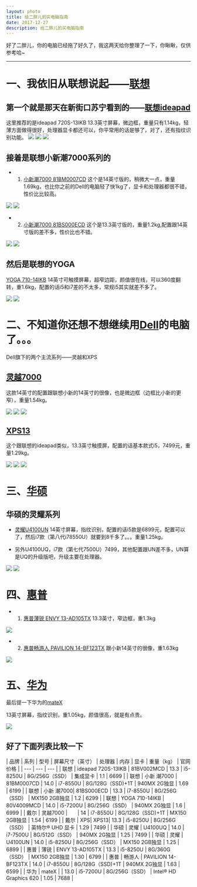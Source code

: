 ```yaml
---
layout: photo
title: 给二胖儿的买电脑指南
date: 2017-12-27
description: 给二胖儿的买电脑指南
---
```


好了二胖儿，你的电脑已经拖了好久了，我这两天给你整理了一下，你瞅瞅，仅供参考哈~

---

# 一、我依旧从联想说起——[联想](https://www.lenovo.com.cn/)

## 第一个就是那天在新街口苏宁看到的——[联想ideapad](https://shop.lenovo.com.cn/product/96786.html)
这里推荐的是ideapad 720S-13IKB
13.3英寸屏幕，微边框，重量只有1.14kg，轻薄方面做得很好，处理器显卡都还可以，你平常用的话是够了，对了，还有指纹识别功能。
![](http://oxt33qs1f.bkt.clouddn.com/ideapad1.png)
![](http://oxt33qs1f.bkt.clouddn.com/ideapad2.png)
![](http://oxt33qs1f.bkt.clouddn.com/ideapad3.png)

## 接着是联想小新潮7000系列的
 - 1. [小新潮7000 81BM0007CD](https://shop.lenovo.com.cn/product/95690.html)
这个是14英寸版的，稍微大一点，重量1.69kg，也比你之前的Dell的电脑轻了快1kg了，显卡和处理器都很不错，性价比比较高。

![](http://oxt33qs1f.bkt.clouddn.com/xiaoxin_14_1.png)
![](http://oxt33qs1f.bkt.clouddn.com/xiaoxin_14_2.png)

 - 2. [小新潮7000 81BS000ECD](https://shop.lenovo.com.cn/product/95411.html)
这个是13.3英寸版的，重量1.2kg,配置跟14英寸版的差不多，性价比也不错。

![](http://oxt33qs1f.bkt.clouddn.com/xiaoxin_13.3_1.png)
![](http://oxt33qs1f.bkt.clouddn.com/xiaoxin_13.3_2.png)

## 然后是联想的YOGA
[YOGA 710-14IKB](https://shop.lenovo.com.cn/product/94604.html)
14英寸可触摸屏幕，超窄边距，颜值很在线，可以360度翻转，重1.6kg，配置的话i5和i7差的不太多，常规i5其实就差不多了。

![](http://oxt33qs1f.bkt.clouddn.com/yoga1.png)
![](http://oxt33qs1f.bkt.clouddn.com/yoga2.png)

# 二、不知道你还想不想继续用[Dell](http://www.dell.com/zh-cn/)的电脑了。。。
Dell旗下的两个主流系列——灵越和XPS

## [灵越7000](http://www.dell.com/zh-cn/shop/%E6%88%B4%E5%B0%94%E7%AC%94%E8%AE%B0%E6%9C%AC%E7%94%B5%E8%84%91/inspiron%E7%81%B5%E8%B6%8A%E7%87%837000-14%E4%B8%89%E8%BE%B9%E5%85%A8%E6%99%AF%E5%BE%AE%E8%BE%B9%E6%A1%86%E8%BD%BB%E8%96%84%E6%9C%AC/spd/inspiron-14-7472-laptop?appliedRefinements=402)
这款14英寸的配置跟联想小新的14英寸的很像，也是微边框（边框比小新的更窄），重量1.54kg。

![](http://oxt33qs1f.bkt.clouddn.com/lingyue1.png)
![](http://oxt33qs1f.bkt.clouddn.com/lingyao2.png)
![](http://oxt33qs1f.bkt.clouddn.com/lingyue3.png)

## [XPS13](http://www.dell.com/zh-cn/shop/%E6%88%B4%E5%B0%94%E7%AC%94%E8%AE%B0%E6%9C%AC%E7%94%B5%E8%84%91/xps-13-133%E8%8B%B1%E5%AF%B8%E5%BE%AE%E8%BE%B9%E6%A1%86-%E8%BD%BB%E8%96%84%E6%9C%AC-%E9%93%B6/spd/xps-13-9360-laptop/xps%2013-9360-d3505s)
这个跟联想的ideapad类似，13.3英寸触摸屏，配置的话基本款式i5，7499元，重量1.29kg。

![](http://oxt33qs1f.bkt.clouddn.com/XPS13_1.png)
![](http://oxt33qs1f.bkt.clouddn.com/XPS13_2.png)
![](http://oxt33qs1f.bkt.clouddn.com/XPS13_3.png)


# 三、[华硕](http://www.asus.com.cn/)
## 华硕的灵耀系列
 - [灵耀U4100UN](http://store.asus.com.cn/product-2324.html#parameters)
 14英寸屏幕，指纹识别，配置的话i5款是6899元，配置可以了，然后i7款（第八代i78550U）就要到8千多了。。。重量1.25kg。
 
 - 另外U4100UQ，i7款（第七代7500U）7499，其他配置跟UN差不多，UN算是UQ的升级版吧，升级主要在处理器。
 
 ![](http://oxt33qs1f.bkt.clouddn.com/lingyao1.png)
 ![](http://oxt33qs1f.bkt.clouddn.com/lingyao2.png)
 
 # 四、[惠普](https://www.hpstore.cn/intel.html)
- 1. [惠普薄锐 ENVY 13-AD105TX](https://www.hpstore.cn/envy-13-ad105tx-1.html)
 13.3英寸，窄边框，重1.3kg
 
 ![](http://oxt33qs1f.bkt.clouddn.com/huipuborui.png)
 
- 2. [惠普畅游人 PAVILION 14-BF123TX](https://www.hpstore.cn/pavilion-14-bf123tx-1.html)
 跟小新14英寸的很像，重1.63kg
 
 ![](http://oxt33qs1f.bkt.clouddn.com/huipuchangyouren.png)
 
 # 五、[华为](https://www.vmall.com/)
最后提一下华为的[mateX](https://www.vmall.com/product/417236260.html#cid=91247)

13英寸屏幕，指纹识别，重1.05kg，颜值很高，就是有点贵。

![](http://oxt33qs1f.bkt.clouddn.com/mateX.png)


## 好了下面列表比较一下

| 品牌 | 系列 | 型号 | 屏幕尺寸（英寸） | 处理器 | 内存 | 显卡 | 重量（kg） | 官网价格 | 
| --- | --- | --- |
| 联想 | ideapad 720S-13IKB | 81BV002MCD | 13.3 | i5-8250U | 8G/256G（SSD） | 集成显卡 | 1.1 | 6699 | 
| 联想 | 小新 潮7000 | 81BM0007CD | 14.0 | i7-8550U | 8G/128G（SSD)+1T | 940MX 2G独显 | 1.69 | 6199 | 
| 联想 | 小新 潮7000| 81BS000ECD | 13.3 | i7-8550U | 8G/256G（SSD） | MX150 2GB独显 | 1.2 | 6299 | 
| 联想 | YOGA 710-14IKB | 80V4009MCD | 14.0 | i5-7200U | 8G/256G（SSD） | 940MX 2G独显 | 1.6 | 6999 | 
| 戴尔 | 灵越7000 |       | 14 | i7-8550U | 8G/128G（SSD)+1T | MX150 2GB独显 | 1.54 | 6199 | 
| 戴尔 | XPS| XPS13| 13.3 | i5-8250U | 8G/256G（SSD） | 英特尔® UHD 显卡 | 1.29 | 7499 | 
| 华硕 | 灵耀 | U4100UQ | 14.0 | i7-7500U | 8G/512G（SSD） | 940MX 2G独显 | 1.25 | 7499 | 
| 华硕 | 灵耀 | U4100UN | 14.0 | i5-8250U | 8G/256G（SSD） | MX150 2GB独显 | 1.25 | 6899 | 
| 惠普 | 薄锐 | ENVY 13-AD105TX | 13.3 | i5-8250U | 8G/360G（SSD） | MX150 2GB独显 | 1.30 | 6799 | 
| 惠普 | 畅游人 | PAVILION 14-BF123TX | 14.0 | i7-8550U | 8G/128G（SSD)+1T | 940MX 2G独显 | 1.63 | 6599 | 
| 华为 | mateX |      | 13.0 | i5-7200U | 8G/256G（SSD） | Intel® HD Graphics 620 | 1.05 | 7688 | 



